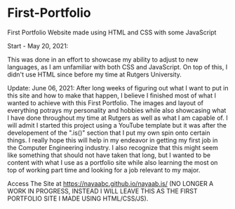 # First-Portfolio
First Portfolio Website made using HTML and CSS with some JavaScript

Start - May 20, 2021:


This was done in an effort to showcase my ability to adjust to new languages, 
as I am unfamiliar with both CSS and JavaScript. On top of this, I didn't use HTML since before
my time at Rutgers University. 


Update: June 06, 2021:
After long weeks of figuring out what I want to put in this site and how to make that happen, I believe I finished most of what I wanted to achieve with this First Portfolio. The images and layout of everything potrays my personality and hobbies while also showcasing what I have done throughout my time at Rutgers as well as what I am capable of. I will admit I started this project using a YouTube template but it was after the developement of the ".is()" section that I put my own spin onto certain things. I really hope this will help in my endeavor in getting my first job in the Computer Engineering industry. I also recognize that this might seem like something that should not have taken that long, but I wanted to be content with what I use as a portfolio site while also learning the most on top of working part time and looking for a job relevant to my major.

Access The Site at https://nayaabc.github.io/nayaab.is/ (NO LONGER A WORK IN PROGRESS, INSTEAD I WILL LEAVE THIS AS THE FIRST PORTFOLIO SITE I MADE USING HTML/CSS/JS).
